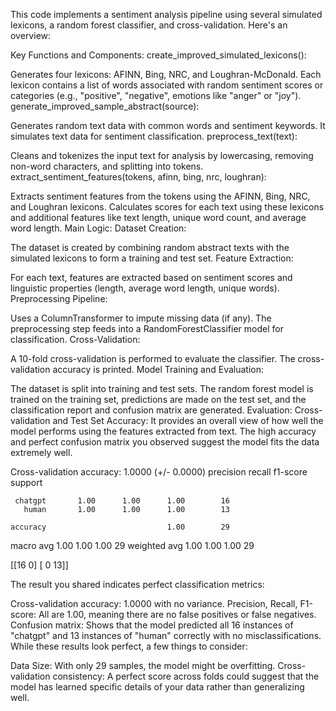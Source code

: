 This code implements a sentiment analysis pipeline using several simulated lexicons, a random forest classifier, and cross-validation. Here's an overview:

Key Functions and Components:
create_improved_simulated_lexicons():

Generates four lexicons: AFINN, Bing, NRC, and Loughran-McDonald.
Each lexicon contains a list of words associated with random sentiment scores or categories (e.g., "positive", "negative", emotions like "anger" or "joy").
generate_improved_sample_abstract(source):

Generates random text data with common words and sentiment keywords. It simulates text data for sentiment classification.
preprocess_text(text):

Cleans and tokenizes the input text for analysis by lowercasing, removing non-word characters, and splitting into tokens.
extract_sentiment_features(tokens, afinn, bing, nrc, loughran):

Extracts sentiment features from the tokens using the AFINN, Bing, NRC, and Loughran lexicons.
Calculates scores for each text using these lexicons and additional features like text length, unique word count, and average word length.
Main Logic:
Dataset Creation:

The dataset is created by combining random abstract texts with the simulated lexicons to form a training and test set.
Feature Extraction:

For each text, features are extracted based on sentiment scores and linguistic properties (length, average word length, unique words).
Preprocessing Pipeline:

Uses a ColumnTransformer to impute missing data (if any).
The preprocessing step feeds into a RandomForestClassifier model for classification.
Cross-Validation:

A 10-fold cross-validation is performed to evaluate the classifier.
The cross-validation accuracy is printed.
Model Training and Evaluation:

The dataset is split into training and test sets.
The random forest model is trained on the training set, predictions are made on the test set, and the classification report and confusion matrix are generated.
Evaluation:
Cross-validation and Test Set Accuracy:
It provides an overall view of how well the model performs using the features extracted from text.
The high accuracy and perfect confusion matrix you observed suggest the model fits the data extremely well.

Cross-validation accuracy: 1.0000 (+/- 0.0000)
              precision    recall  f1-score   support

     chatgpt       1.00      1.00      1.00        16
       human       1.00      1.00      1.00        13

    accuracy                           1.00        29
   macro avg       1.00      1.00      1.00        29
weighted avg       1.00      1.00      1.00        29

[[16  0]
 [ 0 13]]

 The result you shared indicates perfect classification metrics:

Cross-validation accuracy: 1.0000 with no variance.
Precision, Recall, F1-score: All are 1.00, meaning there are no false positives or false negatives.
Confusion matrix: Shows that the model predicted all 16 instances of "chatgpt" and 13 instances of "human" correctly with no misclassifications.
While these results look perfect, a few things to consider:

Data Size: With only 29 samples, the model might be overfitting.
Cross-validation consistency: A perfect score across folds could suggest that the model has learned specific details of your data rather than generalizing well.
